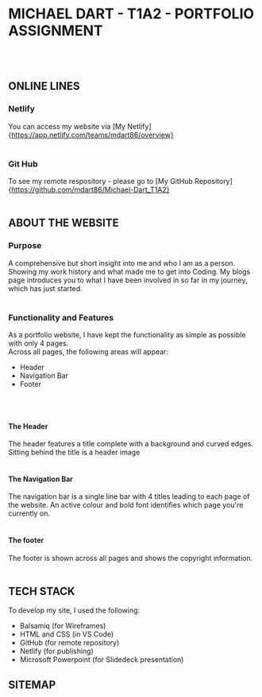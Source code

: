 # MICHAEL DART - T1A2 - PORTFOLIO ASSIGNMENT
<br>
<br>

## ONLINE LINES

### Netlify 
You can access my website via [My Netlify]{https://app.netlify.com/teams/mdart86/overview}
<br>
<br>

### Git Hub
To see my remote respository - please go to [My GitHub Repository]{https://github.com/mdart86/Michael-Dart_T1A2}
<br>
<br>

## ABOUT THE WEBSITE

### Purpose
A comprehensive but short insight into me and who I am as a person. Showing my work history and what made me to get into Coding. My blogs page introduces you to what I have been involved in so far in my journey, which has just started.
<br>
<br>

### Functionality and Features
As a portfolio website, I have kept the functionality as simple as possible with only 4 pages.<br>
Across all pages, the following areas will appear:<br>
- Header
- Navigation Bar
- Footer
<br>
<br>

#### The Header
The header features a title complete with a background and curved edges. Sitting behind the title is a header image
<br>
<br>

#### The Navigation Bar
The navigation bar is a single line bar with 4 titles leading to each page of the website. An active colour and bold font identifies which page you're currently on.
<br>
<br>

#### The footer
The footer is shown across all pages and shows the copyright information.
<br>
<br>



## TECH STACK
To develop my site, I used the following:
- Balsamiq (for Wireframes)
- HTML and CSS (in VS Code)
- GitHub (for remote repository)
- Netlify (for publishing)
- Microsoft Powerpoint (for Slidedeck presentation)

## SITEMAP
